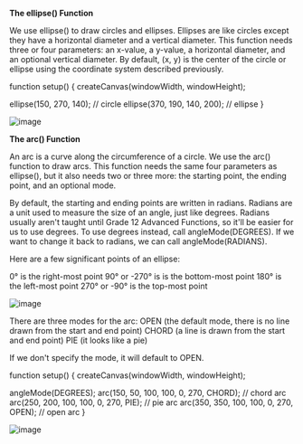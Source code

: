 **The ellipse() Function**

We use ellipse() to draw circles and ellipses. Ellipses are like circles except they have a horizontal diameter and a vertical diameter. This function needs three or four parameters: an x-value, a y-value, a horizontal diameter, and an optional vertical diameter. By default, (x, y) is the center of the circle or ellipse using the coordinate system described previously.

function setup() {
  createCanvas(windowWidth, windowHeight);

  ellipse(150, 270, 140); // circle
  ellipse(370, 190, 140, 200); // ellipse
}

![image](https://github.com/Sshiril/Javascript/assets/113382540/ae7f007e-b7b5-4500-b8ac-a95899a551f3)


**The arc() Function**

An arc is a curve along the circumference of a circle. We use the arc() function to draw arcs. This function needs the same four parameters as ellipse(), but it also needs two or three more: the starting point, the ending point, and an optional mode.

By default, the starting and ending points are written in radians. Radians are a unit used to measure the size of an angle, just like degrees. Radians usually aren't taught until Grade 12 Advanced Functions, so it'll be easier for us to use degrees. To use degrees instead, call angleMode(DEGREES). If we want to change it back to radians, we can call angleMode(RADIANS).

Here are a few significant points of an ellipse:

0° is the right-most point
90° or -270° is is the bottom-most point
180° is the left-most point
270° or -90° is the top-most point



![image](https://github.com/Sshiril/Javascript/assets/113382540/ad43e6ec-c18c-4a03-8916-5942865d6555)



There are three modes for the arc:
OPEN (the default mode, there is no line drawn from the start and end point)
CHORD (a line is drawn from the start and end point)
PIE (it looks like a pie)

If we don't specify the mode, it will default to OPEN.

function setup() {
  createCanvas(windowWidth, windowHeight);

  angleMode(DEGREES);
  arc(150, 50, 100, 100, 0, 270, CHORD); // chord arc
  arc(250, 200, 100, 100, 0, 270, PIE); // pie arc
  arc(350, 350, 100, 100, 0, 270, OPEN); // open arc
}

![image](https://github.com/Sshiril/Javascript/assets/113382540/3d930f66-c2d7-4299-a55c-1537ba6fec10)
